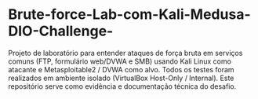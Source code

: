 # Brute-force-Lab-com-Kali-Medusa-DIO-Challenge-
Projeto de laboratório para entender ataques de força bruta em serviços comuns (FTP, formulário web/DVWA e SMB) usando Kali Linux como atacante e Metasploitable2 / DVWA como alvo. Todos os testes foram realizados em ambiente isolado (VirtualBox Host-Only / Internal). Este repositório serve como evidência e documentação técnica do desafio.
